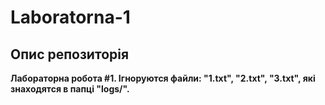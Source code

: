# Laboratorna-1
## Опис репозиторія
**Лабораторна робота #1. Ігноруются файли: "1.txt", "2.txt", "3.txt", які знаходятся в папці "logs/".**
